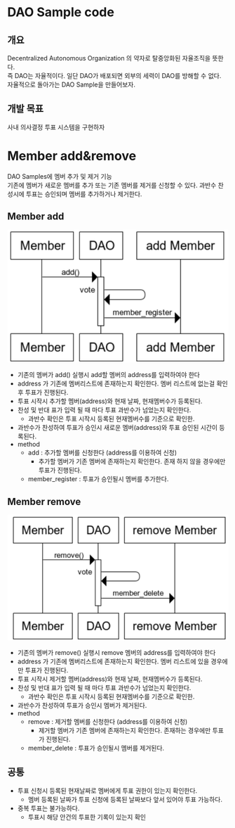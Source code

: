 # DAO Sample code
## 개요
Decentralized Autonomous Organization 의 약자로 탈중앙화된 자율조직을 뜻한다.<br>
즉 DAO는 자율적이다. 일단 DAO가 배포되면 외부의 세력이 DAO를 방해할 수 없다.
자율적으로 돌아가는 DAO Sample을 만들어보자.

## 개발 목표
사내 의사결정 투표 시스템을 구현하자<br>

       
# Member add&remove 
DAO Samples에 멤버 추가 및 제거 기능<br>
기존에 멤버가 새로운 멤버를 추가 또는 기존 멤버를 제거를 신청할 수 있다.
과반수 찬성시에 투표는 승인되며 멤버를 추가하거나 제거한다.
    
  




## Member add  
   ![add](./img/add01.png)
   * 기존의 멤버가 add() 실행시 add할 멤버의 address를 입력하여야 한다
   * address 가 기존에 멤버리스트에 존재하는지 확인한다. 
   멤버 리스트에 없는걸 확인 후 투표가 진행된다.
   * 투표 시작시 추가할 멤버(address)와 현재 날짜, 현재멤버수가 등록된다.
   * 찬성 및 반대 표가 입력 될 때 마다 투표 과반수가 넘었는지 확인한다.
        * 과반수 확인은 투표 시작시 등록된 현재멤버수를 기준으로 확인한.
   * 과반수가 찬성하여 투표가 승인시 새로운 멤버(address)와 투표 승인된 시간이 등록된다.
   * method
        * add : 추가할 멤버를 신청한다 (address를 이용하여 신청)
            * 추가할 멤버가 기존 멤버에 존재하는지 확인한다.
            존재 하지 않을 경우에만 투표가 진행된다.
        * member_register : 투표가 승인될시 멤버를 추가한다.
   

## Member remove  
   ![remove](./img/remove01.png)
   * 기존의 멤버가 remove() 실행시 remove 멤버의 address를 입력하여야 한다
   * address 가 기존에 멤버리스트에 존재하는지 확인한다. 
   멤버 리스트에 있을 경우에만 투표가 진행된다.
   * 투표 시작시 제거할 멤버(address)와 현재 날짜, 현재멤버수가 등록된다.
   * 찬성 및 반대 표가 입력 될 때 마다 투표 과반수가 넘었는지 확인한다.
        * 과반수 확인은 투표 시작시 등록된 현재멤버수를 기준으로 확인한.
   * 과반수가 찬성하여 투표가 승인시 멤버가 제거된다.
   * method
        * remove : 제거할 멤버를 신청한다 (address를 이용하여 신청)
            * 제거할 멤버가 기존 멤버에 존재하는지 확인한다.
            존재하는 경우에만 투표가 진행된다.
        * member_delete : 투표가 승인될시 멤버를 제거된다.
       
## 공통
   * 투표 신청시 등록된 현재날짜로 멤버에게 투표 권한이 있는지 확인한다.
        * 멤버 등록된 날짜가 투표 신청에 등록된 날짜보다 앞서 있어야 투표 가능하다.
   * 중복 투표는 불가능하다.
        * 투표시 해당 안건의 투표한 기록이 있는지 확인
        

       
    
    
    
       

